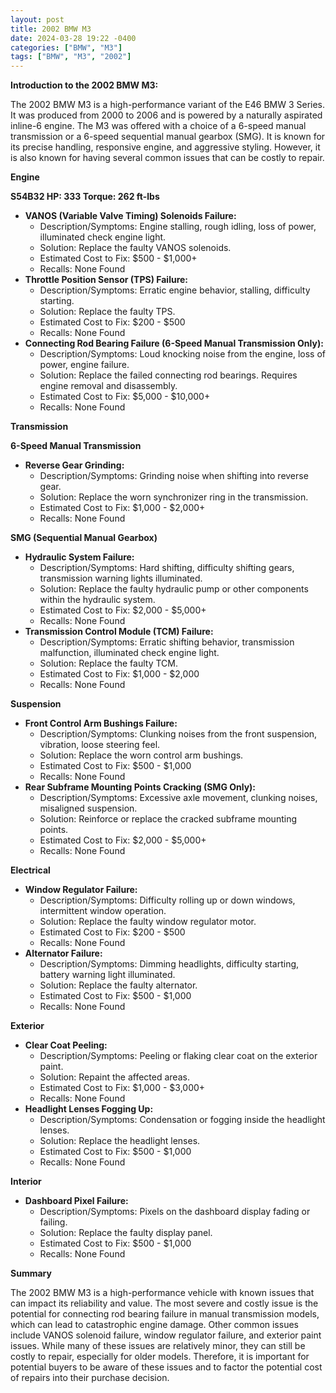 ```yaml
---
layout: post
title: 2002 BMW M3
date: 2024-03-28 19:22 -0400
categories: ["BMW", "M3"]
tags: ["BMW", "M3", "2002"]
---
```

**Introduction to the 2002 BMW M3:**

The 2002 BMW M3 is a high-performance variant of the E46 BMW 3 Series. It was produced from 2000 to 2006 and is powered by a naturally aspirated inline-6 engine. The M3 was offered with a choice of a 6-speed manual transmission or a 6-speed sequential manual gearbox (SMG). It is known for its precise handling, responsive engine, and aggressive styling. However, it is also known for having several common issues that can be costly to repair.

**Engine**

**S54B32 HP: 333 Torque: 262 ft-lbs**

* **VANOS (Variable Valve Timing) Solenoids Failure:**
    * Description/Symptoms: Engine stalling, rough idling, loss of power, illuminated check engine light.
    * Solution: Replace the faulty VANOS solenoids.
    * Estimated Cost to Fix: $500 - $1,000+
    * Recalls: None Found
* **Throttle Position Sensor (TPS) Failure:**
    * Description/Symptoms: Erratic engine behavior, stalling, difficulty starting.
    * Solution: Replace the faulty TPS.
    * Estimated Cost to Fix: $200 - $500
    * Recalls: None Found
* **Connecting Rod Bearing Failure (6-Speed Manual Transmission Only):**
    * Description/Symptoms: Loud knocking noise from the engine, loss of power, engine failure.
    * Solution: Replace the failed connecting rod bearings. Requires engine removal and disassembly.
    * Estimated Cost to Fix: $5,000 - $10,000+
    * Recalls: None Found

**Transmission**

**6-Speed Manual Transmission**

* **Reverse Gear Grinding:**
    * Description/Symptoms: Grinding noise when shifting into reverse gear.
    * Solution: Replace the worn synchronizer ring in the transmission.
    * Estimated Cost to Fix: $1,000 - $2,000+
    * Recalls: None Found

**SMG (Sequential Manual Gearbox)**

* **Hydraulic System Failure:**
    * Description/Symptoms: Hard shifting, difficulty shifting gears, transmission warning lights illuminated.
    * Solution: Replace the faulty hydraulic pump or other components within the hydraulic system.
    * Estimated Cost to Fix: $2,000 - $5,000+
    * Recalls: None Found
* **Transmission Control Module (TCM) Failure:**
    * Description/Symptoms: Erratic shifting behavior, transmission malfunction, illuminated check engine light.
    * Solution: Replace the faulty TCM.
    * Estimated Cost to Fix: $1,000 - $2,000
    * Recalls: None Found

**Suspension**

* **Front Control Arm Bushings Failure:**
    * Description/Symptoms: Clunking noises from the front suspension, vibration, loose steering feel.
    * Solution: Replace the worn control arm bushings.
    * Estimated Cost to Fix: $500 - $1,000
    * Recalls: None Found
* **Rear Subframe Mounting Points Cracking (SMG Only):**
    * Description/Symptoms: Excessive axle movement, clunking noises, misaligned suspension.
    * Solution: Reinforce or replace the cracked subframe mounting points.
    * Estimated Cost to Fix: $2,000 - $5,000+
    * Recalls: None Found

**Electrical**

* **Window Regulator Failure:**
    * Description/Symptoms: Difficulty rolling up or down windows, intermittent window operation.
    * Solution: Replace the faulty window regulator motor.
    * Estimated Cost to Fix: $200 - $500
    * Recalls: None Found
* **Alternator Failure:**
    * Description/Symptoms: Dimming headlights, difficulty starting, battery warning light illuminated.
    * Solution: Replace the faulty alternator.
    * Estimated Cost to Fix: $500 - $1,000
    * Recalls: None Found

**Exterior**

* **Clear Coat Peeling:**
    * Description/Symptoms: Peeling or flaking clear coat on the exterior paint.
    * Solution: Repaint the affected areas.
    * Estimated Cost to Fix: $1,000 - $3,000+
    * Recalls: None Found
* **Headlight Lenses Fogging Up:**
    * Description/Symptoms: Condensation or fogging inside the headlight lenses.
    * Solution: Replace the headlight lenses.
    * Estimated Cost to Fix: $500 - $1,000
    * Recalls: None Found

**Interior**

* **Dashboard Pixel Failure:**
    * Description/Symptoms: Pixels on the dashboard display fading or failing.
    * Solution: Replace the faulty display panel.
    * Estimated Cost to Fix: $500 - $1,000
    * Recalls: None Found

**Summary**

The 2002 BMW M3 is a high-performance vehicle with known issues that can impact its reliability and value. The most severe and costly issue is the potential for connecting rod bearing failure in manual transmission models, which can lead to catastrophic engine damage. Other common issues include VANOS solenoid failure, window regulator failure, and exterior paint issues. While many of these issues are relatively minor, they can still be costly to repair, especially for older models. Therefore, it is important for potential buyers to be aware of these issues and to factor the potential cost of repairs into their purchase decision.
